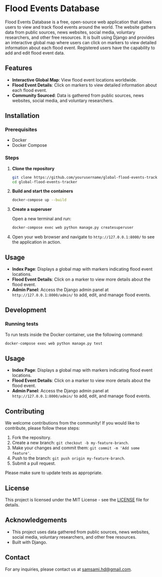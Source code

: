 # Flood Events Database

Flood Events Database is a free, open-source web application that allows users to view and track flood events around the world. The website gathers data from public sources, news websites, social media, voluntary researchers, and other free resources. It is built using Django and provides an interactive global map where users can click on markers to view detailed information about each flood event. Registered users have the capability to add and edit flood event data.

## Features

- **Interactive Global Map**: View flood event locations worldwide.
- **Flood Event Details**: Click on markers to view detailed information about each flood event.
- **Community Sourced**: Data is gathered from public sources, news websites, social media, and voluntary researchers.

## Installation

### Prerequisites

- Docker
- Docker Compose

### Steps

1. **Clone the repository**

    ```bash
    git clone https://github.com/yourusername/global-flood-events-tracker.git
    cd global-flood-events-tracker
    ```

2. **Build and start the containers**

    ```bash
    docker-compose up --build
    ```

3. **Create a superuser**

    Open a new terminal and run:

    ```bash
    docker-compose exec web python manage.py createsuperuser
    ```

4. Open your web browser and navigate to `http://127.0.0.1:8000/` to see the application in action.

## Usage

- **Index Page**: Displays a global map with markers indicating flood event locations.
- **Flood Event Details**: Click on a marker to view more details about the flood event.
- **Admin Panel**: Access the Django admin panel at `http://127.0.0.1:8000/admin/` to add, edit, and manage flood events.

## Development

### Running tests

To run tests inside the Docker container, use the following command:

```bash
docker-compose exec web python manage.py test
```
## Usage

- **Index Page**: Displays a global map with markers indicating flood event locations.
- **Flood Event Details**: Click on a marker to view more details about the flood event.
- **Admin Panel**: Access the Django admin panel at `http://127.0.0.1:8000/admin/` to add, edit, and manage flood events.

## Contributing

We welcome contributions from the community! If you would like to contribute, please follow these steps:

1. Fork the repository.
2. Create a new branch: `git checkout -b my-feature-branch`.
3. Make your changes and commit them: `git commit -m 'Add some feature'`.
4. Push to the branch: `git push origin my-feature-branch`.
5. Submit a pull request.

Please make sure to update tests as appropriate.

## License

This project is licensed under the MIT License - see the [LICENSE](LICENSE) file for details.

## Acknowledgements

- This project uses data gathered from public sources, news websites, social media, voluntary researchers, and other free resources.
- Built with Django.

## Contact

For any inquiries, please contact us at [samsami.hd@gmail.com](mailto:samsami.hd@gmail.com).

